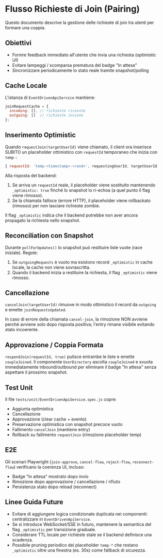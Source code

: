 # Flusso Richieste di Join (Pairing)

Questo documento descrive la gestione delle richieste di join tra utenti per formare una coppia.

## Obiettivi
- Fornire feedback immediato all'utente che invia una richiesta (optimistic UI)
- Evitare lampeggi / scomparsa prematura del badge "In attesa"
- Sincronizzare periodicamente lo stato reale tramite snapshot/polling

## Cache Locale
L'istanza di `EventDrivenApiService` mantiene:
```js
joinRequestCache = {
  incoming: [], // richieste ricevute
  outgoing: []  // richieste inviate
};
```

## Inserimento Optimistic
Quando `requestJoin(targetUserId)` viene chiamato, il client ora inserisce SUBITO un placeholder ottimistico con `requestId` temporaneo che inizia con `temp-`:
```js
{ requestId: 'temp-<timestamp>-<rand>', requestingUserId, targetUserId, createdAt, _optimistic: true }
```
Alla risposta del backend:
1. Se arriva un `requestId` reale, il placeholder viene sostituito mantenendo `_optimistic: true` finché lo snapshot lo ri-echoa (a quel punto il flag viene rimosso).
2. Se la chiamata fallisce (errore HTTP), il placeholder viene rollbackato (rimosso) per non lasciare richieste zombie.

Il flag `_optimistic` indica che il backend potrebbe non aver ancora propagato la richiesta nello snapshot.

## Reconciliation con Snapshot
Durante `pollForUpdates()` lo snapshot può restituire liste vuote (race iniziale). Regole:
1. Se `outgoingRequests` è vuoto ma esistono record `_optimistic` in cache locale, la cache non viene sovrascritta.
2. Quando il backend inizia a restituire la richiesta, il flag `_optimistic` viene rimosso.

## Cancellazione
`cancelJoin(targetUserId)` rimuove in modo ottimistico il record da `outgoing` e emette `joinRequestsUpdated`.

In caso di errore della chiamata `cancel-join`, la rimozione NON avviene perché avviene solo dopo risposta positiva; l'entry rimane visibile evitando stato incoerente.

## Approvazione / Coppia Formata
`respondJoin(requestId, true)` pulisce entrambe le liste e emette `coupleJoined`.
Il componente `UserDirectory` ascolta `coupleJoined` e svuota immediatamente inbound/outbound per eliminare il badge "In attesa" senza aspettare il prossimo snapshot.

## Test Unit
Il file `tests/unit/EventDrivenApiService.spec.js` copre:
- Aggiunta optimistica
- Cancellazione
- Approvazione (clear cache + evento)
- Preservazione optimistica con snapshot precoce vuoto
- Fallimento `cancelJoin` (mantiene entry)
- Rollback su fallimento `requestJoin` (rimozione placeholder temp)

## E2E
Gli scenari Playwright (`join-approve`, `cancel-flow`, `reject-flow`, `reconnect-flow`) verificano la coerenza UI, incluso:
- Badge "In attesa" mostrato dopo invio
- Rimozione dopo approvazione / cancellazione / rifiuto
- Persistenza stato dopo reload (reconnect)

## Linee Guida Future
- Evitare di aggiungere logica condizionale duplicata nei componenti: centralizzare in `EventDrivenApiService`.
- Se si introduce WebSocket/SSE in futuro, mantenere la semantica del flag `_optimistic` per transizione graduale.
- Considerare TTL locale per richieste stale se il backend definisce una scadenza.
- Possibile pruning periodico dei placeholder `temp-*` che restano `_optimistic` oltre una finestra (es. 30s) come fallback di sicurezza.
